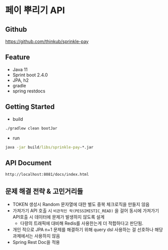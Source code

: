 # 페이 뿌리기 API

## Github
https://github.com/thinkub/sprinkle-pay

## Feature
* Java 11
* Sprint boot 2.4.0
* JPA, h2
* gradle
* spring restdocs

## Getting Started
* build
```cmd
./gradlew clean bootJar
```
* run
```cmd
java -jar build/libs/sprinkle-pay-*.jar
```

## API Document
```
http://localhost:8081/docs/index.html
```

## 문제 해결 전략 & 고민거리들
* TOKEN 생성시 Random 문자열에 대한 별도 중복 체크로직을 만들지 않음
* 가져가기 API 호출 시 `비관적인 락(PESSIMISTIC_READ)` 을 걸어 동시에 가져가기 API호출 시 데이터에 문제가 발생하지 않도록 설계
  * 다량의 트래픽에 대비해 Redis를 사용한는게 더 적합하다고 판단됨.
* 개인 적으로 JPA n+1 문제를 해결하기 위해 query dsl 사용하는 걸 선호하나 해당 과제에서는 사용하지 않음
* Spring Rest Doc을 적용